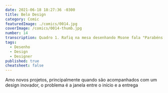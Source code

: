 ```yaml
---
date: 2021-06-18 18:27:36 -0300
title: Belo Design
category: Comic
featuredImage: ./comics/0014.jpg
coverImage: /comics/0014-thumb.jpg
number: 14
transcription: Quadro 1. Rafiq na mesa desenhando Msone fala "Parabéns pela estética e inovação, mas nosso tempo é escasso vamos ter dificuldades para implementar isso". Quadro 2. Sophie entra na sala Sophie fala "Nossa! Estou ansiosa para trabalhar com algo tão belo e inovador". Quadro 3. Msone e Rafiq se olham em silêncio enquanto Sophie sai da sala. Quadro 4. Msone fala "Você sabe que vai sobrar para mim essa tarefa de qualquer maneira".
tags:
  - Desenho
  - Design
  - Designer
published: true
cheatsheet: false
---
```


Amo novos projetos, principalmente quando são acompanhados com um design inovador, o problema é a janela entre o início e a entrega
